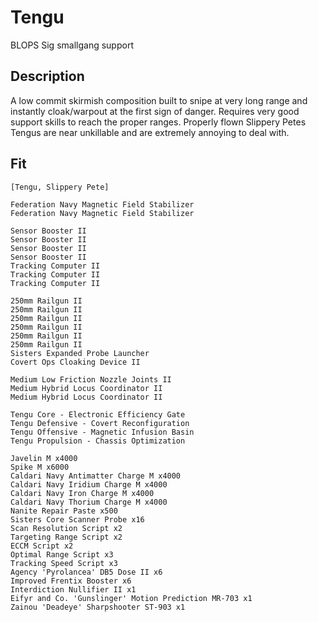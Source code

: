 # Tengu

BLOPS Sig smallgang support

## Description

A low commit skirmish composition built to snipe at very long range and instantly cloak/warpout at the first sign of danger.
Requires very good support skills to reach the proper ranges. Properly flown Slippery Petes Tengus are near unkillable
and are extremely annoying to deal with.


## Fit
```
[Tengu, Slippery Pete]

Federation Navy Magnetic Field Stabilizer
Federation Navy Magnetic Field Stabilizer

Sensor Booster II
Sensor Booster II
Sensor Booster II
Sensor Booster II
Tracking Computer II
Tracking Computer II
Tracking Computer II

250mm Railgun II
250mm Railgun II
250mm Railgun II
250mm Railgun II
250mm Railgun II
250mm Railgun II
Sisters Expanded Probe Launcher
Covert Ops Cloaking Device II

Medium Low Friction Nozzle Joints II
Medium Hybrid Locus Coordinator II
Medium Hybrid Locus Coordinator II

Tengu Core - Electronic Efficiency Gate
Tengu Defensive - Covert Reconfiguration
Tengu Offensive - Magnetic Infusion Basin
Tengu Propulsion - Chassis Optimization

Javelin M x4000
Spike M x6000
Caldari Navy Antimatter Charge M x4000
Caldari Navy Iridium Charge M x4000
Caldari Navy Iron Charge M x4000
Caldari Navy Thorium Charge M x4000
Nanite Repair Paste x500
Sisters Core Scanner Probe x16
Scan Resolution Script x2
Targeting Range Script x2
ECCM Script x2
Optimal Range Script x3
Tracking Speed Script x3
Agency 'Pyrolancea' DB5 Dose II x6
Improved Frentix Booster x6
Interdiction Nullifier II x1
Eifyr and Co. 'Gunslinger' Motion Prediction MR-703 x1
Zainou 'Deadeye' Sharpshooter ST-903 x1
```